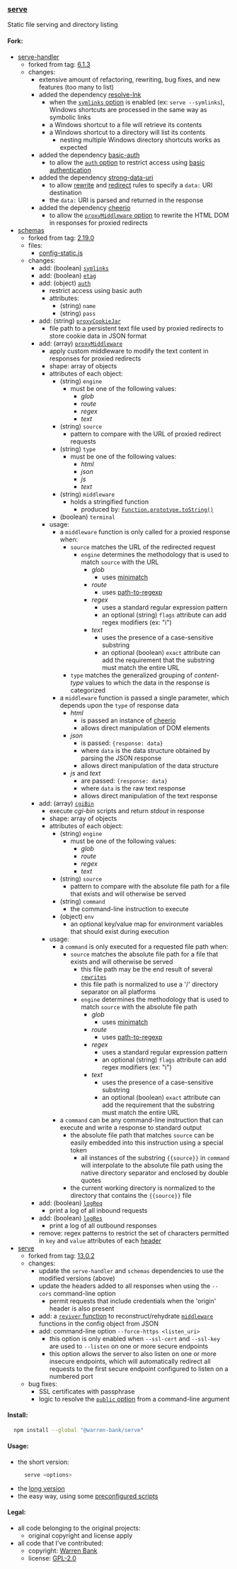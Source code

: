 ### [serve](https://github.com/warren-bank/node-serve)

Static file serving and directory listing

#### Fork:

* [serve-handler](https://github.com/vercel/serve-handler)
  - forked from tag: [6.1.3](https://github.com/vercel/serve-handler/releases/tag/6.1.3)
  - changes:
    * extensive amount of refactoring, rewriting, bug fixes, and new features (too many to list)
    * added the dependency [resolve-lnk](https://github.com/ashbeats/resolve-lnk)
      - when the [`symlinks` option](https://github.com/warren-bank/node-serve/tree/master/lib/serve-handler#symlinks-boolean) is enabled (ex: `serve --symlinks`), Windows shortcuts are processed in the same way as symbolic links
      - a Windows shortcut to a file will retrieve its contents
      - a Windows shortcut to a directory will list its contents
        * nesting multiple Windows directory shortcuts works as expected
    * added the dependency [basic-auth](https://github.com/jshttp/basic-auth)
      - to allow the [`auth` option](https://github.com/warren-bank/node-serve/tree/master/lib/serve-handler#auth-object) to restrict access using [basic authentication](https://en.wikipedia.org/wiki/Basic_access_authentication)
    * added the dependency [strong-data-uri](https://github.com/strongloop/strong-data-uri)
      - to allow [rewrite](https://github.com/warren-bank/node-serve/tree/master/lib/serve-handler#rewrites-array) and [redirect](https://github.com/warren-bank/node-serve/tree/master/lib/serve-handler#redirects-array) rules to specify a `data:` URI destination
      - the `data:` URI is parsed and returned in the response
    * added the dependency [cheerio](https://github.com/cheeriojs/cheerio)
      - to allow the [`proxyMiddleware` option](https://github.com/warren-bank/node-serve/tree/master/lib/serve-handler#proxymiddleware-array) to rewrite the HTML DOM in responses for proxied redirects
* [schemas](https://github.com/vercel/schemas)
  - forked from tag: [2.19.0](https://github.com/vercel/schemas/releases/tag/2.19.0)
  - files:
    * [config-static.js](https://github.com/vercel/schemas/blob/2.19.0/deployment/config-static.js)
  - changes:
    * add: (boolean) [`symlinks`](https://github.com/warren-bank/node-serve/tree/master/lib/serve-handler#symlinks-boolean)
    * add: (boolean) [`etag`](https://github.com/warren-bank/node-serve/tree/master/lib/serve-handler#etag-boolean)
    * add: (object)  [`auth`](https://github.com/warren-bank/node-serve/tree/master/lib/serve-handler#auth-object)
      - restrict access using basic auth
      - attributes:
        * (string) `name`
        * (string) `pass`
    * add: (string) [`proxyCookieJar`](https://github.com/warren-bank/node-serve/tree/master/lib/serve-handler#proxycookiejar-string)
      - file path to a persistent text file used by proxied redirects to store cookie data in JSON format
    * add: (array) [`proxyMiddleware`](https://github.com/warren-bank/node-serve/tree/master/lib/serve-handler#proxymiddleware-array)
      - apply custom middleware to modify the text content in responses for proxied redirects
      - shape: array of objects
      - attributes of each object:
        * (string) `engine`
          - must be one of the following values:
            * _glob_
            * _route_
            * _regex_
            * _text_
        * (string) `source`
          - pattern to compare with the URL of proxied redirect requests
        * (string) `type`
          - must be one of the following values:
            * _html_
            * _json_
            * _js_
            * _text_
        * (string) `middleware`
          - holds a stringified function
            * produced by: [`Function.prototype.toString()`](https://developer.mozilla.org/en-US/docs/Web/JavaScript/Reference/Global_Objects/Function/toString)
        * (boolean) `terminal`
      - usage:
        * a `middleware` function is only called for a proxied response when:
          - `source` matches the URL of the redirected request
            * `engine` determines the methodology that is used to match `source` with the URL
              - _glob_
                * uses [minimatch](https://github.com/isaacs/minimatch)
              - _route_
                * uses [path-to-regexp](https://github.com/pillarjs/path-to-regexp)
              - _regex_
                * uses a standard regular expression pattern
                * an optional (string) `flags` attribute can add regex modifiers (ex: "i")
              - _text_
                * uses the presence of a case-sensitive substring
                * an optional (boolean) `exact` attribute can add the requirement that the substring must match the entire URL
          - `type` matches the generalized grouping of _content-type_ values to which the data in the response is categorized
        * a `middleware` function is passed a single parameter, which depends upon the `type` of response data
          - _html_
            * is passed an instance of [cheerio](https://github.com/cheeriojs/cheerio)
            * allows direct manipulation of DOM elements
          - _json_
            * is passed: `{response: data}`
            * where `data` is the data structure obtained by parsing the JSON response
            * allows direct manipulation of the data structure
          - _js_ and _text_
            * are passed: `{response: data}`
            * where `data` is the raw text response
            * allows direct manipulation of the text response
    * add: (array) [`cgiBin`](https://github.com/warren-bank/node-serve/tree/master/lib/serve-handler#cgibin-array)
      - execute _cgi-bin_ scripts and return _stdout_ in response
      - shape: array of objects
      - attributes of each object:
        * (string) `engine`
          - must be one of the following values:
            * _glob_
            * _route_
            * _regex_
            * _text_
        * (string) `source`
          - pattern to compare with the absolute file path for a file that exists and will otherwise be served
        * (string) `command`
          - the command-line instruction to execute
        * (object) `env`
          - an optional key/value map for environment variables that should exist during execution
      - usage:
        * a `command` is only executed for a requested file path when:
          - `source` matches the absolute file path for a file that exists and will otherwise be served
            * this file path may be the end result of several [`rewrites`](https://github.com/warren-bank/node-serve/tree/master/lib/serve-handler#rewrites-array)
            * this file path is normalized to use a '/' directory separator on all platforms
            * `engine` determines the methodology that is used to match `source` with the absolute file path
              - _glob_
                * uses [minimatch](https://github.com/isaacs/minimatch)
              - _route_
                * uses [path-to-regexp](https://github.com/pillarjs/path-to-regexp)
              - _regex_
                * uses a standard regular expression pattern
                * an optional (string) `flags` attribute can add regex modifiers (ex: "i")
              - _text_
                * uses the presence of a case-sensitive substring
                * an optional (boolean) `exact` attribute can add the requirement that the substring must match the entire URL
        * a `command` can be any command-line instruction that can execute and write a response to standard output
          - the absolute file path that matches `source` can be easily embedded into this instruction using a special token
            * all instances of the substring `{{source}}` in `command` will interpolate to the absolute file path using the native directory separator and enclosed by double quotes
          - the current working directory is normalized to the directory that contains the `{{source}}` file
    * add: (boolean) [`logReq`](https://github.com/warren-bank/node-serve/tree/master/lib/serve-handler#logreq-boolean)
      - print a log of all inbound requests
    * add: (boolean) [`logRes`](https://github.com/warren-bank/node-serve/tree/master/lib/serve-handler#logres-boolean)
      - print a log of all outbound responses
    * remove: regex patterns to restrict the set of characters permitted in `key` and `value` attributes of each [header](https://github.com/warren-bank/node-serve/tree/master/lib/serve-handler#headers-array)
* [serve](https://github.com/vercel/serve)
  - forked from tag: [13.0.2](https://github.com/vercel/serve/releases/tag/13.0.2)
  - changes:
    * update the `serve-handler` and `schemas` dependencies to use the modified versions (above)
    * update the headers added to all responses when using the `--cors` command-line option
      - permit requests that include credentials when the 'origin' header is also present
    * add: a [`reviver` function](https://developer.mozilla.org/en-US/docs/Web/JavaScript/Reference/Global_Objects/JSON/parse#using_the_reviver_parameter) to reconstruct/rehydrate [`middleware`](https://github.com/warren-bank/node-serve/tree/master/lib/serve-handler#proxymiddleware-array) functions in the config object from JSON
    * add: command-line option `--force-https <listen_uri>`
      - this option is only enabled when `--ssl-cert` and `--ssl-key` are used to `--listen` on one or more secure endpoints
      - this option allows the server to also listen on one or more insecure endpoints,
        which will automatically redirect all requests to the first secure endpoint configured to listen on a numbered port
  - bug fixes:
    * SSL certificates with passphrase
    * logic to resolve the [`public` option](https://github.com/warren-bank/node-serve/tree/master/lib/serve-handler#public-string) from a command-line argument

#### Install:

```bash
  npm install --global "@warren-bank/serve"
```

#### Usage:

* the short version:
  ```bash
    serve <options>
  ```
* the [long version](./lib/serve/README.md#usage)
* the easy way, using some [preconfigured scripts](https://github.com/warren-bank/node-serve/tree/master/.etc/bin)

#### Legal:

* all code belonging to the original projects:
  - original copyright and license apply
* all code that I've contributed:
  - copyright: [Warren Bank](https://github.com/warren-bank)
  - license: [GPL-2.0](https://www.gnu.org/licenses/old-licenses/gpl-2.0.txt)
